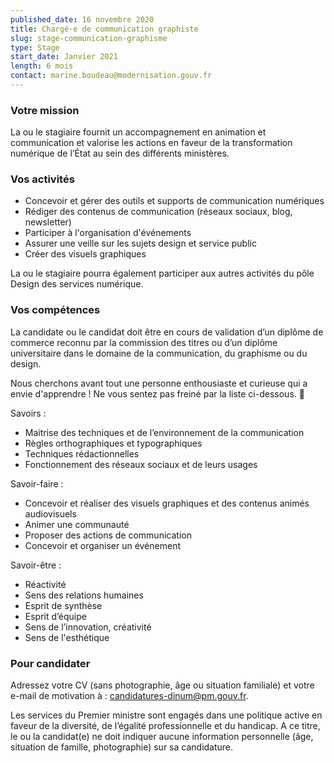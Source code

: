 ```yaml
---
published_date: 16 novembre 2020
title: Chargé·e de communication graphiste
slug: stage-communication-graphisme
type: Stage
start_date: Janvier 2021
length: 6 mois
contact: marine.boudeau@modernisation.gouv.fr
---
```


### Votre mission
La ou le stagiaire fournit un accompagnement en animation et communication et valorise les actions en faveur de la transformation numérique de l’État au sein des différents ministères.

### Vos activités
* Concevoir et gérer des outils et supports de communication numériques
* Rédiger des contenus de communication (réseaux sociaux, blog, newsletter)
* Participer à l'organisation d'événements
* Assurer une veille sur les sujets design et service public
* Créer des visuels graphiques

La ou le stagiaire pourra également participer aux autres activités du pôle Design des services numérique.

### Vos compétences
La candidate ou le candidat doit être en cours de validation d’un diplôme de commerce reconnu par la commission des titres ou d’un diplôme universitaire dans le domaine de la communication, du graphisme ou du design.

Nous cherchons avant tout une personne enthousiaste et curieuse qui a envie d'apprendre ! Ne vous sentez pas freiné par la liste ci-dessous. 🙂

Savoirs :
* Maitrise des techniques et de l’environnement de la communication
* Règles orthographiques et typographiques
* Techniques rédactionnelles
* Fonctionnement  des réseaux sociaux et de leurs usages

Savoir-faire :
* Concevoir et réaliser des visuels graphiques et des contenus animés audiovisuels
* Animer une communauté
* Proposer des actions de communication
* Concevoir et organiser un événement

Savoir-être :
* Réactivité
* Sens des relations humaines
* Esprit de synthèse
* Esprit d’équipe
* Sens de l’innovation, créativité
* Sens de l'esthétique

### Pour candidater
Adressez votre CV (sans photographie, âge ou situation familiale) et votre e-mail de motivation à : candidatures-dinum@pm.gouv.fr.

Les services du Premier ministre sont engagés dans une politique active en faveur de la diversité, de l’égalité professionnelle et du handicap. A ce titre, le ou la candidat(e) ne doit indiquer aucune information personnelle (âge, situation de famille, photographie) sur sa candidature.
